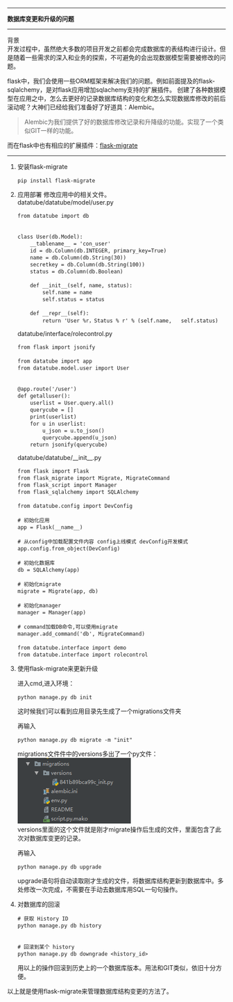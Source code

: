 ------

**数据库变更和升级的问题**

------

背景    
开发过程中，虽然绝大多数的项目开发之前都会完成数据库的表结构进行设计。但是随着一些需求的深入和业务的探索，不可避免的会出现数据模型需要被修改的问题。

flask中，我们会使用一些ORM框架来解决我们的问题。例如前面提及的flask-sqlalchemy，是对flask应用增加sqlachemy支持的扩展插件。
创建了各种数据模型在应用之中，怎么去更好的记录数据库结构的变化和怎么实现数据库修改的前后滚动呢？大神们已经给我们准备好了好道具：Alembic。

>Alembic为我们提供了好的数据库修改记录和升降级的功能。实现了一个类似GIT一样的功能。

而在flask中也有相应的扩展插件：[flask-migrate](http://flask-migrate.readthedocs.io/en/latest/)

------

1. 安装flask-migrate   
    ```
    pip install flask-migrate
    ```

2. 应用部署
    修改应用中的相关文件。  
    datatube/datatube/model/user.py

    ```
    from datatube import db


    class User(db.Model):
        __tablename__ = 'con_user'
        id = db.Column(db.INTEGER, primary_key=True)
        name = db.Column(db.String(30))
        secretkey = db.Column(db.String(100))
        status = db.Column(db.Boolean)

        def __init__(self, name, status):
            self.name = name
            self.status = status

        def __repr__(self):
            return 'User %r，Status % r' % (self.name,   self.status)

    ```

    datatube/interface/rolecontrol.py

    ```
    from flask import jsonify

    from datatube import app
    from datatube.model.user import User


    @app.route('/user')
    def getalluser():
        userlist = User.query.all()
        querycube = []
        print(userlist)
        for u in userlist:
            u_json = u.to_json()
            querycube.append(u_json)
        return jsonify(querycube)

    ```
    datatube/datatube/\_\_init\_\_.py   
    

    ```
    from flask import Flask
    from flask_migrate import Migrate, MigrateCommand
    from flask_script import Manager
    from flask_sqlalchemy import SQLAlchemy

    from datatube.config import DevConfig

    # 初始化应用
    app = Flask(__name__)

    # 从config中加载配置文件内容 config上线模式 devConfig开发模式
    app.config.from_object(DevConfig)

    # 初始化数据库
    db = SQLAlchemy(app)

    # 初始化migrate
    migrate = Migrate(app, db)

    # 初始化manager
    manager = Manager(app)

    # command加载DB命令,可以使用migrate
    manager.add_command('db', MigrateCommand)

    from datatube.interface import demo
    from datatube.interface import rolecontrol

    ```

3.  使用flask-migrate来更新升级

    进入cmd,进入环境：   
    ```
    python manage.py db init
    ```
    这时候我们可以看到应用目录先生成了一个migrations文件夹    

    再输入  

    ```
    python manage.py db migrate -m "init"
    ```
    migrations文件件中的versions多出了一个py文件：  
    ![](./image/7.png)    
    versions里面的这个文件就是刚才migrate操作后生成的文件，里面包含了此次对数据库变更的记录。

    再输入

    ```
    python manage.py db upgrade
    ```

    upgrade语句将自动读取刚才生成的文件，将数据库结构更新到数据库中。多处修改一次完成，不需要在手动去数据库用SQL一句句操作。

4. 对数据库的回滚

    ```
    # 获取 History ID
    python manage.py db history


    # 回滚到某个 history
    python manage.py db downgrade <history_id>
    ```
    用以上的操作回滚到历史上的一个数据库版本。用法和GIT类似，依旧十分方便。



以上就是使用flask-migrate来管理数据库结构变更的方法了。


